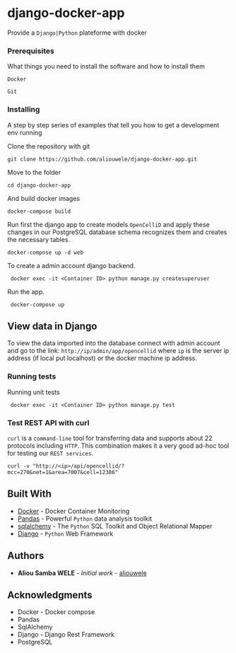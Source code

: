 # django-docker-app

Provide a ```Django|Python``` plateforme with docker

### Prerequisites

What things you need to install the software and how to install them

```
Docker
```
```
Git
```

### Installing

A step by step series of examples that tell you how to get a development env running

Clone the repository with git

```
git clone https://github.com/aliouwele/django-docker-app.git
```
Move to the folder
```
cd django-docker-app
```

And build docker images

```
docker-compose build
```
Run first the django app to create models ```OpenCelliD``` and apply these changes in our PostgreSQL database schema recognizes them and creates the necessary tables.

```
docker-compose up -d web
``` 
To create a admin account django backend.

```
 docker exec -it <Container ID> python manage.py createsuperuser
```

Run the app.

```
 docker-compose up
```
## View data in Django

To view the data imported into the database connect with admin account and go to the link: ```http://ip/admin/app/opencellid``` where ```ip``` is the server ip address (if local put localhost) or the docker machine ip address.  

### Running tests

Running unit tests

```
 docker exec -it <Container ID> python manage.py test
```

### Test REST API with curl

```curl``` is a ```command-line``` tool for transferring data and supports about 22 protocols including ```HTTP```. This combination makes it a very good ad-hoc tool for testing our ```REST services```. 

```
curl -v "http://<ip>/api/opencellid/?mcc=270&net=1&area=7007&cell=12386"
```

## Built With

* [Docker](https://docs.docker.com/) - Docker Container Monitoring
* [Pandas](https://pandas.pydata.org/pandas-docs/stable/) - Powerful ```Python``` data analysis toolkit
* [sqlalchemy](https://docs.sqlalchemy.org/en/13/) - The ```Python``` SQL Toolkit and Object Relational Mapper
* [Django](https://docs.djangoproject.com/en/2.2/) - ```Python``` Web Framework

 

## Authors

* **Aliou Samba WELE** - *Initial work* - [aliouwele](https://github.com/aliouwele)


## Acknowledgments

* Docker - Docker compose
* Pandas
* SqlAlchemy
* Django - Django Rest Framework
* PostgreSQL